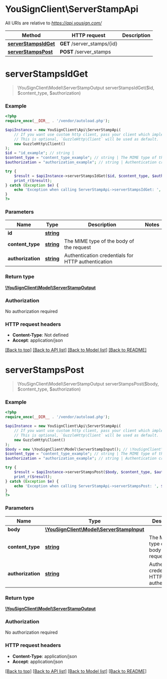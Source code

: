 # YouSignClient\ServerStampApi

All URIs are relative to *https://api.yousign.com/*

Method | HTTP request | Description
------------- | ------------- | -------------
[**serverStampsIdGet**](ServerStampApi.md#serverStampsIdGet) | **GET** /server_stamps/{id} | 
[**serverStampsPost**](ServerStampApi.md#serverStampsPost) | **POST** /server_stamps | 

# **serverStampsIdGet**
> \YouSignClient\Model\ServerStampOutput serverStampsIdGet($id, $content_type, $authorization)



### Example
```php
<?php
require_once(__DIR__ . '/vendor/autoload.php');

$apiInstance = new YouSignClient\Api\ServerStampApi(
    // If you want use custom http client, pass your client which implements `GuzzleHttp\ClientInterface`.
    // This is optional, `GuzzleHttp\Client` will be used as default.
    new GuzzleHttp\Client()
);
$id = "id_example"; // string | 
$content_type = "content_type_example"; // string | The MIME type of the body of the request
$authorization = "authorization_example"; // string | Authentication credentials for HTTP authentication

try {
    $result = $apiInstance->serverStampsIdGet($id, $content_type, $authorization);
    print_r($result);
} catch (Exception $e) {
    echo 'Exception when calling ServerStampApi->serverStampsIdGet: ', $e->getMessage(), PHP_EOL;
}
?>
```

### Parameters

Name | Type | Description  | Notes
------------- | ------------- | ------------- | -------------
 **id** | [**string**](../Model/.md)|  |
 **content_type** | [**string**](../Model/.md)| The MIME type of the body of the request |
 **authorization** | [**string**](../Model/.md)| Authentication credentials for HTTP authentication |

### Return type

[**\YouSignClient\Model\ServerStampOutput**](../Model/ServerStampOutput.md)

### Authorization

No authorization required

### HTTP request headers

 - **Content-Type**: Not defined
 - **Accept**: application/json

[[Back to top]](#) [[Back to API list]](../../README.md#documentation-for-api-endpoints) [[Back to Model list]](../../README.md#documentation-for-models) [[Back to README]](../../README.md)

# **serverStampsPost**
> \YouSignClient\Model\ServerStampOutput serverStampsPost($body, $content_type, $authorization)



### Example
```php
<?php
require_once(__DIR__ . '/vendor/autoload.php');

$apiInstance = new YouSignClient\Api\ServerStampApi(
    // If you want use custom http client, pass your client which implements `GuzzleHttp\ClientInterface`.
    // This is optional, `GuzzleHttp\Client` will be used as default.
    new GuzzleHttp\Client()
);
$body = new \YouSignClient\Model\ServerStampInput(); // \YouSignClient\Model\ServerStampInput | 
$content_type = "content_type_example"; // string | The MIME type of the body of the request
$authorization = "authorization_example"; // string | Authentication credentials for HTTP authentication

try {
    $result = $apiInstance->serverStampsPost($body, $content_type, $authorization);
    print_r($result);
} catch (Exception $e) {
    echo 'Exception when calling ServerStampApi->serverStampsPost: ', $e->getMessage(), PHP_EOL;
}
?>
```

### Parameters

Name | Type | Description  | Notes
------------- | ------------- | ------------- | -------------
 **body** | [**\YouSignClient\Model\ServerStampInput**](../Model/ServerStampInput.md)|  |
 **content_type** | [**string**](../Model/.md)| The MIME type of the body of the request |
 **authorization** | [**string**](../Model/.md)| Authentication credentials for HTTP authentication |

### Return type

[**\YouSignClient\Model\ServerStampOutput**](../Model/ServerStampOutput.md)

### Authorization

No authorization required

### HTTP request headers

 - **Content-Type**: application/json
 - **Accept**: application/json

[[Back to top]](#) [[Back to API list]](../../README.md#documentation-for-api-endpoints) [[Back to Model list]](../../README.md#documentation-for-models) [[Back to README]](../../README.md)

